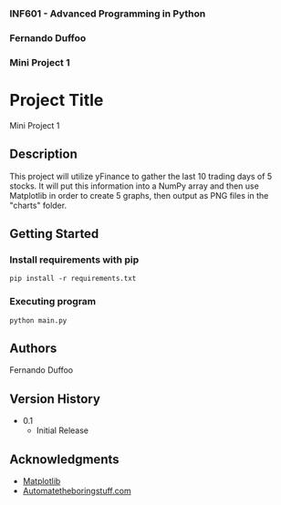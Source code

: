 ### INF601 - Advanced Programming in Python
### Fernando Duffoo
### Mini Project 1


# Project Title

Mini Project 1

## Description

This project will utilize yFinance to gather the last 10 trading days of 5 stocks. It will put this information into a NumPy array and then use Matplotlib in order to create 5 graphs, then output as PNG files in the "charts" folder.

## Getting Started

### Install requirements with pip

````
pip install -r requirements.txt
````

### Executing program

```
python main.py
```

## Authors

Fernando Duffoo

## Version History

* 0.1
    * Initial Release

## Acknowledgments

* [Matplotlib](https://matplotlib.org/stable/tutorials/pyplot.html)
* [Automatetheboringstuff.com](https://automatetheboringstuff.com/)
